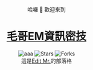 <div align="center">

哈囉 👋 歡迎來到

# [毛哥EM資訊密技](http://em-tec.github.io)

<img alt="aaa" src="https://img.shields.io/github/workflow/status/EM-Tec/EM-Tec.github.io/create?style=flat&logo=appveyor&labelColor=343b41"/> <img alt="Stars" src="https://img.shields.io/github/stars/EM-Tec/EM-Tec.github.io?style=flat&logo=appveyor&labelColor=343b41"/> <img alt="Forks" src="https://img.shields.io/github/forks/EM-Tec/EM-Tec.github.io?style=flat&logo=appveyor&labelColor=343b41"/>
<br />這是[Edit Mr.](https://github.com/Edit-Mr)的部落格
</div>
